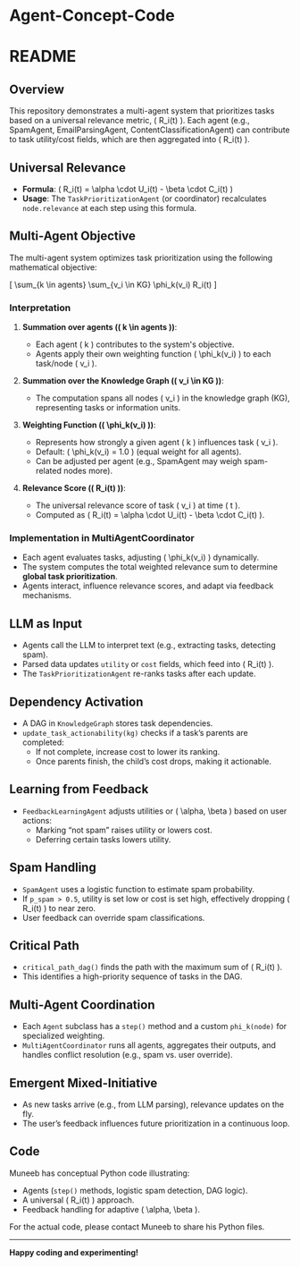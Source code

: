 # Agent-Concept-Code
# README

## Overview
This repository demonstrates a multi-agent system that prioritizes tasks based on a universal relevance metric, \( R_i(t) \). Each agent (e.g., SpamAgent, EmailParsingAgent, ContentClassificationAgent) can contribute to task utility/cost fields, which are then aggregated into \( R_i(t) \).

## Universal Relevance
- **Formula**: \( R_i(t) = \alpha \cdot U_i(t) - \beta \cdot C_i(t) \)  
- **Usage**: The `TaskPrioritizationAgent` (or coordinator) recalculates `node.relevance` at each step using this formula.

## Multi-Agent Objective
The multi-agent system optimizes task prioritization using the following mathematical objective:

\[
\sum_{k \in agents} \sum_{v_i \in KG} \phi_k(v_i) R_i(t)
\]

### **Interpretation**
1. **Summation over agents (\( k \in agents \))**:
   - Each agent \( k \) contributes to the system's objective.
   - Agents apply their own weighting function \( \phi_k(v_i) \) to each task/node \( v_i \).

2. **Summation over the Knowledge Graph (\( v_i \in KG \))**:
   - The computation spans all nodes \( v_i \) in the knowledge graph (KG), representing tasks or information units.

3. **Weighting Function (\( \phi_k(v_i) \))**:
   - Represents how strongly a given agent \( k \) influences task \( v_i \).
   - Default: \( \phi_k(v_i) = 1.0 \) (equal weight for all agents).
   - Can be adjusted per agent (e.g., SpamAgent may weigh spam-related nodes more).

4. **Relevance Score (\( R_i(t) \))**:
   - The universal relevance score of task \( v_i \) at time \( t \).
   - Computed as \( R_i(t) = \alpha \cdot U_i(t) - \beta \cdot C_i(t) \).

### **Implementation in MultiAgentCoordinator**
- Each agent evaluates tasks, adjusting \( \phi_k(v_i) \) dynamically.
- The system computes the total weighted relevance sum to determine **global task prioritization**.
- Agents interact, influence relevance scores, and adapt via feedback mechanisms.

## LLM as Input
- Agents call the LLM to interpret text (e.g., extracting tasks, detecting spam).
- Parsed data updates `utility` or `cost` fields, which feed into \( R_i(t) \).
- The `TaskPrioritizationAgent` re-ranks tasks after each update.

## Dependency Activation
- A DAG in `KnowledgeGraph` stores task dependencies.
- `update_task_actionability(kg)` checks if a task’s parents are completed:
  - If not complete, increase cost to lower its ranking.
  - Once parents finish, the child’s cost drops, making it actionable.

## Learning from Feedback
- `FeedbackLearningAgent` adjusts utilities or \( \alpha, \beta \) based on user actions:
  - Marking “not spam” raises utility or lowers cost.
  - Deferring certain tasks lowers utility.

## Spam Handling
- `SpamAgent` uses a logistic function to estimate spam probability.
- If `p_spam > 0.5`, utility is set low or cost is set high, effectively dropping \( R_i(t) \) to near zero.
- User feedback can override spam classifications.

## Critical Path
- `critical_path_dag()` finds the path with the maximum sum of \( R_i(t) \).
- This identifies a high-priority sequence of tasks in the DAG.

## Multi-Agent Coordination
- Each `Agent` subclass has a `step()` method and a custom `phi_k(node)` for specialized weighting.
- `MultiAgentCoordinator` runs all agents, aggregates their outputs, and handles conflict resolution (e.g., spam vs. user override).

## Emergent Mixed-Initiative
- As new tasks arrive (e.g., from LLM parsing), relevance updates on the fly.
- The user’s feedback influences future prioritization in a continuous loop.

## Code
Muneeb has conceptual Python code illustrating:
- Agents (`step()` methods, logistic spam detection, DAG logic).
- A universal \( R_i(t) \) approach.
- Feedback handling for adaptive \( \alpha, \beta \).

For the actual code, please contact Muneeb to share his Python files.

---

**Happy coding and experimenting!**


